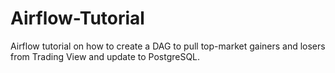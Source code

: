 # Airflow-Tutorial

Airflow tutorial on how to create a DAG to pull top-market gainers and losers from Trading View and update to PostgreSQL. 
